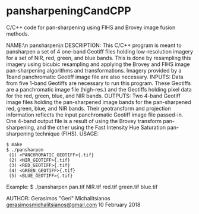 # pansharpeningCandCPP
C/C++ code for pan-sharpening using FIHS and Brovey image fusion methods. 

 NAME:\n
   pansharpen\n
 DESCRIPTION:
   This C/C++ program is meant to pansharpen a set of 4 
   one-band Geotiff files holding low-resolution imagery for 
   a set of NIR, red, green, and blue bands. This is done by 
   resampling this imagery using bicubic resampling and applying 
   the Brovey and FIHS image pan-sharpening algorithms and 
   transformations. Imagery provided by a 1band panchromatic Geotiff 
   image file are also necessary. 
 INPUTS:
   Data from five 1-band Geotiffs are necessary to run this program.
   These Geotiffs are a panchromatic image file (high-res.) and the 
   Geotiffs holding pixel data for the red, green, blue, and NIR bands.
 OUTPUTS:
   Two 4-band Geotiff image files holding the pan-sharpened image bands 
   for the pan-sharpened red, green, blue, and NIR bands. Their geotransform 
   and projection information reflects the input panchromatic Geotiff image
   file passed-in. One 4-band output file is a result of using the Brovey 
   transform pan-sharpening, and the other using the Fast Intensity Hue 
   Saturation pan-sharpening technique (FIHS).
 USAGE: 
 
    $ make 
    $ ./pansharpen  
     (1) <PANCHROMATIC_GEOTIFF>{.tif} 
     (2) <NIR_GEOTIFF>{.tif} 
     (3) <RED_GEOTIFF>{.tif} 
     (4) <GREEN_GEOTIFF>{.tif} 
     (5) <BLUE_GEOTIFF>{.tif}

   Example: 
     $ ./pansharpen pan.tif NIR.tif red.tif green.tif blue.tif 
 
  AUTHOR: 
   Gerasimos "Geri" Michalitsianos
   gerasimosmichalitsianos@gmail.com
   10 February 2018
   
   
   
   
   
   
   
